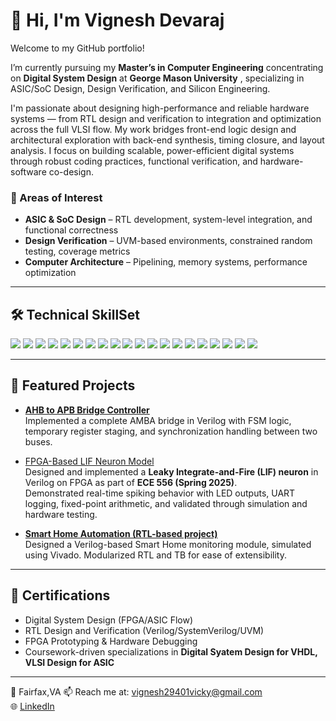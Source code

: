 # 👋 Hi, I'm Vignesh Devaraj

Welcome to my GitHub portfolio! 

I’m currently pursuing my **Master’s in Computer Engineering** concentrating on **Digital System Design** at **George Mason University** , specializing in ASIC/SoC Design, Design Verification, and Silicon Engineering.

I'm passionate about designing high-performance and reliable hardware systems — from RTL design and verification to integration and optimization across the full VLSI flow. My work bridges front-end logic design and architectural exploration with back-end synthesis, timing closure, and layout analysis. I focus on building scalable, power-efficient digital systems through robust coding practices, functional verification, and hardware-software co-design.

### 🔧 Areas of Interest

- **ASIC & SoC Design** – RTL development, system-level integration, and functional correctness
- **Design Verification** – UVM-based environments, constrained random testing, coverage metrics
- **Computer Architecture** – Pipelining, memory systems, performance optimization  

---

## 🛠 Technical SkillSet  

<p>
  <img src="https://img.shields.io/badge/Verilog-HDL-blue?style=for-the-badge" />
  <img src="https://img.shields.io/badge/SystemVerilog-UVM-orange?style=for-the-badge" />
  <img src="https://img.shields.io/badge/Python-3.x-yellow?style=for-the-badge&logo=python" />
  <img src="https://img.shields.io/badge/C/C++-Intermediate-green?style=for-the-badge&logo=c" />
  <img src="https://img.shields.io/badge/Vivado-FPGA-lightgrey?style=for-the-badge&logo=xilinx" />
  <img src="https://img.shields.io/badge/ModelSim-Simulation-brightgreen?style=for-the-badge" />
  <img src="https://img.shields.io/badge/RTL%20Design-ASIC/FPGA-blueviolet?style=for-the-badge" />
  <img src="https://img.shields.io/badge/Matlab-Simulink-critical?style=for-the-badge&logo=mathworks" />
  <img src="https://img.shields.io/badge/SystemVerilog-Assertions-critical?style=for-the-badge" />
  <img src="https://img.shields.io/badge/Constrained%20Random%20Verification-grey?style=for-the-badge" />
  <img src="https://img.shields.io/badge/Functional%20Coverage-lightgreen?style=for-the-badge" />
  <img src="https://img.shields.io/badge/Synopsys-VCS-brightgreen?style=for-the-badge" />
  <img src="https://img.shields.io/badge/Cadence-Xcelium-lightblue?style=for-the-badge" />
  <img src="https://img.shields.io/badge/QuestaSim-Verification-yellow?style=for-the-badge" />
  <img src="https://img.shields.io/badge/Synopsys-Design%20Compiler-red?style=for-the-badge" />
  <img src="https://img.shields.io/badge/Cadence-Genus/Innovus-purple?style=for-the-badge" />
  <img src="https://img.shields.io/badge/PrimeTime-STA-green?style=for-the-badge" />
  <img src="https://img.shields.io/badge/Spyglass-Linting-lightgrey?style=for-the-badge" />
  <img src="https://img.shields.io/badge/TCL/Makefile-Scripting-orange?style=for-the-badge" />
  <img src="https://img.shields.io/badge/Git-Version%20Control-black?style=for-the-badge&logo=git" />
</p>

---

## 📂 Featured Projects  

- [**AHB to APB Bridge Controller**](https://github.com/VigneshDevaraj29/Vignesh_Projects/tree/main/AHB_to_APB_Bridge_Controller)  
  Implemented a complete AMBA bridge in Verilog with FSM logic, temporary register staging, and synchronization handling between two buses.

- [FPGA-Based LIF Neuron Model](https://github.com/VigneshDevaraj29/Vignesh_Projects/tree/main/FPGA_Based_LIF_Model)  
  Designed and implemented a **Leaky Integrate-and-Fire (LIF) neuron** in Verilog on FPGA as part of **ECE 556 (Spring 2025)**.  
  Demonstrated real-time spiking behavior with LED outputs, UART logging, fixed-point arithmetic, and validated through simulation and hardware testing.

- [**Smart Home Automation (RTL-based project)**](https://github.com/VigneshDevaraj29/Vignesh_Projects/tree/main/Smart_Home_Automation)  
  Designed a Verilog-based Smart Home monitoring module, simulated using Vivado. Modularized RTL and TB for ease of extensibility.  

---

## 📜 Certifications  

- Digital System Design (FPGA/ASIC Flow)  
- RTL Design and Verification (Verilog/SystemVerilog/UVM)  
- FPGA Prototyping & Hardware Debugging    
- Coursework-driven specializations in **Digital Syatem Design for VHDL, VLSI Design for ASIC**  

---

📍 Fairfax,VA
📫 Reach me at: vignesh29401vicky@gmail.com  
🌐 [LinkedIn]([https://www.linkedin.com/in/your-link](https://www.linkedin.com/in/vigneshdevaraj/))
